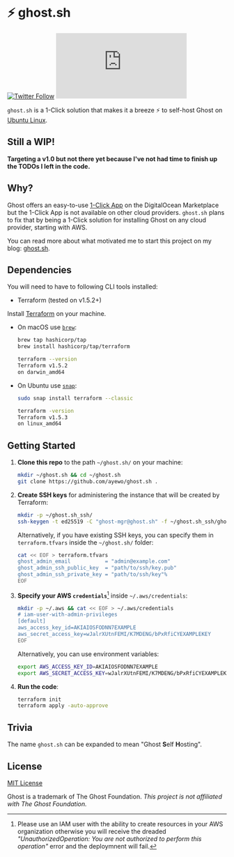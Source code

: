 # ⚡️ ghost.sh
[![Twitter Follow](https://img.shields.io/twitter/follow/ayewo_?style=social)](https://twitter.com/ayewo_)
[![GitHub Repo stars](https://img.shields.io/github/stars/ayewo/ghost.sh?style=social)](https://github.com/ayewo/ghost.sh)

`ghost.sh` is a 1-Click solution that makes it a breeze ⚡️ to self-host Ghost on [Ubuntu Linux](https://ghost.org/docs/install/ubuntu/). 
## Still a WIP!
**Targeting a v1.0 but not there yet because I've not had time to finish up the TODOs I left in the code.**

## Why?
Ghost offers an easy-to-use [1-Click App](https://marketplace.digitalocean.com/apps/ghost) on the DigitalOcean Marketplace but the 1-Click App is not available on other cloud providers. `ghost.sh` plans to fix that by being a 1-Click solution for installing Ghost on any cloud provider, starting with AWS. 

You can read more about what motivated me to start this project on my blog: [ghost.sh](https://ayewo.com/ghost-sh/).

## Dependencies
You will need to have to following CLI tools installed:
- Terraform (tested on v1.5.2+)

Install [Terraform](https://www.terraform.io) on your machine.

* On macOS use [`brew`](https://formulae.brew.sh/formula/terraform#default):
    
  ```bash
  brew tap hashicorp/tap
  brew install hashicorp/tap/terraform
  
  terraform --version
  Terraform v1.5.2
  on darwin_amd64
  ```
    
* On Ubuntu use [`snap`](https://snapcraft.io/terraform):
    
  ```bash
  sudo snap install terraform --classic
  
  terraform -version
  Terraform v1.5.3
  on linux_amd64
  ```



## Getting Started
1. **Clone this repo** to the path `~/ghost.sh/` on your machine:
   
    ```bash
    mkdir ~/ghost.sh && cd ~/ghost.sh
    git clone https://github.com/ayewo/ghost.sh .
    ```

2. **Create SSH keys** for administering the instance that will be created by Terraform:
   
    ```bash
    mkdir -p ~/ghost.sh_ssh/
    ssh-keygen -t ed25519 -C "ghost-mgr@ghost.sh" -f ~/ghost.sh_ssh/ghost_admin_ssh_key
    ```
    
    Alternatively, if you have existing SSH keys, you can specify them in `terraform.tfvars` inside the `~/ghost.sh/` folder:
    ```bash
    cat << EOF > terraform.tfvars
    ghost_admin_email           = "admin@example.com"
    ghost_admin_ssh_public_key  = "path/to/ssh/key.pub"
    ghost_admin_ssh_private_key = "path/to/ssh/key"%
    EOF
    ```

3. **Specify your AWS `credentials`**[^iam-note] inside `~/.aws/credentials`: 

    ```bash
    mkdir -p ~/.aws && cat << EOF > ~/.aws/credentials
    # iam-user-with-admin-privileges
    [default]
    aws_access_key_id=AKIAIOSFODNN7EXAMPLE
    aws_secret_access_key=wJalrXUtnFEMI/K7MDENG/bPxRfiCYEXAMPLEKEY
    EOF
    ```
    
    Alternatively, you can use environment variables:
    ```bash
    export AWS_ACCESS_KEY_ID=AKIAIOSFODNN7EXAMPLE
    export AWS_SECRET_ACCESS_KEY=wJalrXUtnFEMI/K7MDENG/bPxRfiCYEXAMPLEKEY
    ```

4. **Run the code**:
    ```bash
    terraform init
    terraform apply -auto-approve
    ```



## Trivia
The name `ghost.sh` can be expanded to mean "Ghost **S**elf **H**osting".


## License
[MIT License](LICENSE)

Ghost is a trademark of The Ghost Foundation. *This project is not affiliated with The Ghost Foundation.*

[^iam-note]: Please use an IAM user with the ability to create resources in your AWS organization otherwise you will receive the dreaded *"UnauthorizedOperation: You are not authorized to perform this operation"* error and the deploymnent will fail.
